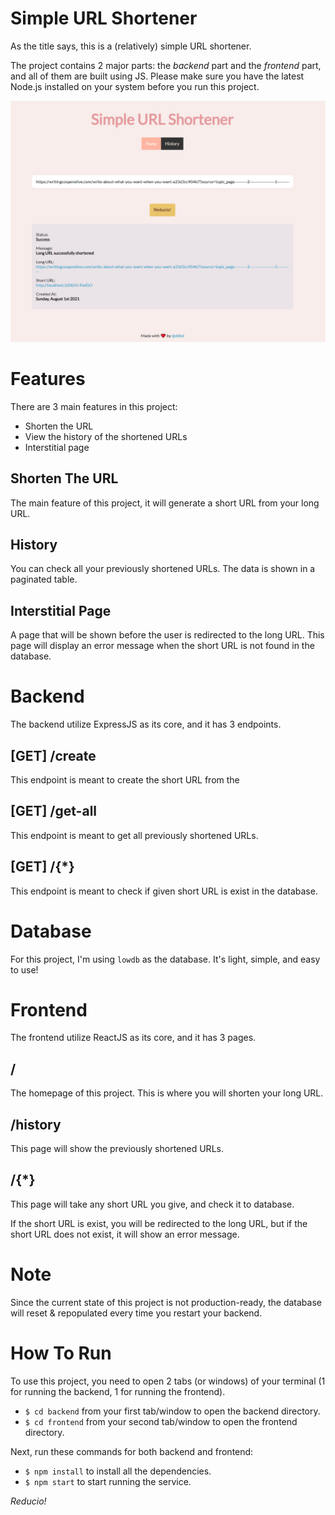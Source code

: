 # Simple URL Shortener

As the title says, this is a (relatively) simple URL shortener.

The project contains 2 major parts: the _backend_ part and the _frontend_ part, and all of them are built using JS. Please make sure you have the latest Node.js installed on your system before you run this project.

![Homepage](./simple-url-shortener.jpg)

# Features

There are 3 main features in this project:
* Shorten the URL
* View the history of the shortened URLs
* Interstitial page

## Shorten The URL

The main feature of this project, it will generate a short URL from your long URL.

## History

You can check all your previously shortened URLs. The data is shown in a paginated table.

## Interstitial Page

A page that will be shown before the user is redirected to the long URL. This page will display an error message when the short URL is not found in the database.


# Backend

The backend utilize ExpressJS as its core, and it has 3 endpoints.

## [GET] /create

This endpoint is meant to create the short URL from the

## [GET] /get-all

This endpoint is meant to get all previously shortened URLs.

## [GET] /{*}

This endpoint is meant to check if given short URL is exist in the database.

# Database

For this project, I'm using `lowdb` as the database. It's light, simple, and easy to use!

# Frontend

The frontend utilize ReactJS as its core, and it has 3 pages.

## /

The homepage of this project. This is where you will shorten your long URL.

## /history

This page will show the previously shortened URLs.

## /{*}

This page will take any short URL you give, and check it to database.

If the short URL is exist, you will be redirected to the long URL, but if the short URL does not exist, it will show an error message.

# Note

Since the current state of this project is not production-ready, the database will reset & repopulated every time you restart your backend.

# How To Run

To use this project, you need to open 2 tabs (or windows) of your terminal (1 for running the backend, 1 for running the frontend). 

* `$ cd backend` from your first tab/window to open the backend directory.
* `$ cd frontend` from your second tab/window to open the frontend directory.

Next, run these commands for both backend and frontend:

* `$ npm install` to install all the dependencies.
* `$ npm start` to start running the service.

_Reducio!_